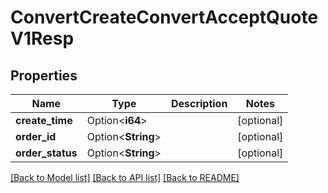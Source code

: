 # ConvertCreateConvertAcceptQuoteV1Resp

## Properties

Name | Type | Description | Notes
------------ | ------------- | ------------- | -------------
**create_time** | Option<**i64**> |  | [optional]
**order_id** | Option<**String**> |  | [optional]
**order_status** | Option<**String**> |  | [optional]

[[Back to Model list]](../README.md#documentation-for-models) [[Back to API list]](../README.md#documentation-for-api-endpoints) [[Back to README]](../README.md)


